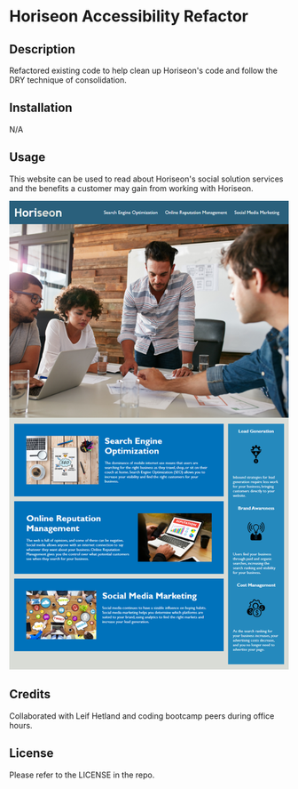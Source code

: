 # Horiseon Accessibility Refactor

## Description

Refactored existing code to help clean up Horiseon's code and follow the DRY technique of consolidation.

## Installation

N/A

## Usage

This website can be used to read about Horiseon's social solution services and the benefits a customer may gain from working with Horiseon.

![screenshot](assets/images/screenshot.png)


## Credits

Collaborated with Leif Hetland and coding bootcamp peers during office hours.

## License

Please refer to the LICENSE in the repo.
